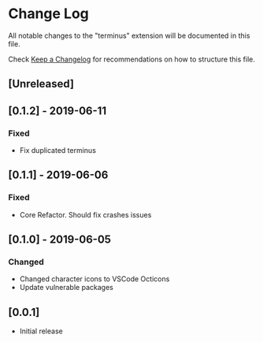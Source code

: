 # Change Log

All notable changes to the "terminus" extension will be documented in this file.

Check [Keep a Changelog](http://keepachangelog.com/) for recommendations on how to structure this file.

## [Unreleased]

## [0.1.2] - 2019-06-11

### Fixed

-   Fix duplicated terminus

## [0.1.1] - 2019-06-06

### Fixed

-   Core Refactor. Should fix crashes issues

## [0.1.0] - 2019-06-05

### Changed

-   Changed character icons to VSCode Octicons
-   Update vulnerable packages

## [0.0.1]

-   Initial release

